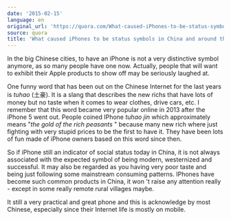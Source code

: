 ```yaml
---
date: '2015-02-15'
language: en
original_url: 'https://quora.com/What-caused-iPhones-to-be-status-symbols-in-China-and-around-the-world/answer/Clément-Renaud'
source: quora
title: 'What caused iPhones to be status symbols in China and around the world?'
---
```


In the big Chinese cities, to have an iPhone is not a very distinctive
symbol anymore, as so many people have one now. Actually, people that
will want to exhibit their Apple products to show off may be seriously
laughed at. 
 
One funny word that has been out on the Chinese Internet for the last
years is *tuhao* (土豪). It is a slang that describes the new richs that
have lots of money but no taste when it comes to wear clothes, drive
cars, etc. I remember that this word became very popular online in 2013
after the iPhone 5 went out. People coined IPhone *tuhao jin* which
approximately means  "*the gold of the rich peasants* " because many new
rich where just fighting with very stupid prices to be the first to have
it. They have been lots of fun made of iPhone owners based on this word
since then. 
 
So if iPhone still an indicator of social status today in China, it is
not always associated with the expected symbol of being modern,
westernized and successful. It may also be regarded as you having very
poor taste and being just following some mainstream consuming patterns.
IPhones have become such common products in China, it won 't raise any
attention really - except in some really remote rural villages maybe. 
 
It still a very practical and great phone and this is acknowledge by
most Chinese, especially since their Internet life is mostly on mobile.
